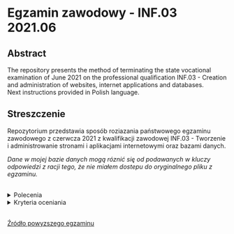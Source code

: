 # Egzamin zawodowy - INF.03 2021.06

## Abstract

The repository presents the method of terminating the state vocational examination of June 2021 on the professional qualification INF.03 - Creation and administration of websites, internet applications and databases.  
Next instructions provided in Polish language.

## Streszczenie

Repozytorium przedstawia sposób roziazania państwowego egzaminu zawodowego z czerwcza 2021 z kwalifikacji zawodowej INF.03 - Tworzenie i administrowanie stronami i aplikacjami internetowymi oraz bazami danych.

*Dane w mojej bazie danych mogą róznić się od podawanych w kluczy odpowiedzi z racji tego, że nie miałem dostepu do oryginalnego pliku z egzaminu.*

<br/>
<details>
  <summary>Polecenia</summary>
    <br/>

![Strona 1](instrukcje/inf_03_2021_06_01-1.png)
![Strona 2](instrukcje/inf_03_2021_06_01-2.png)
![Strona 3](instrukcje/inf_03_2021_06_01-3.png)
![Strona 4](instrukcje/inf_03_2021_06_01-4.png)
![Strona 5](instrukcje/inf_03_2021_06_01-5.png)

[Źródło](https://egzamin-inf03.blogspot.com/2021/09/arkusz-inf03-01-2106-sg.html)

</details>

<details>
  <summary>Kryteria oceniania</summary>
    <br>

![Strona 1](kryteria_oceniania/inf_03_2021_06_01-1.png)
![Strona 2](kryteria_oceniania/inf_03_2021_06_01-2.png)

[Źródło](https://egzamin-inf03.blogspot.com/2021/09/zasady-oceniania-inf03-01-2106-sg.html)

</details>
<br/>

[Źródło powyzszego egzaminu](https://egzamin-inf03.blogspot.com/)
